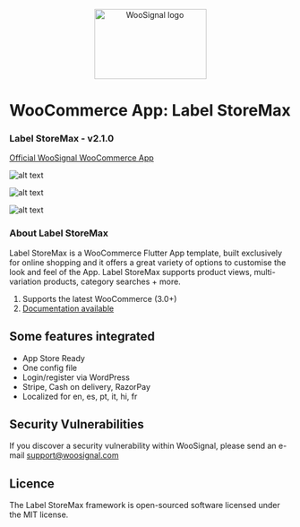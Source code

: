 <p align="center">
  <img width="200" height="125" src="https://www.woosignal.com/images/woosignal_logo_stripe_blue.png" alt="WooSignal logo">
</p>
	
# WooCommerce App: Label StoreMax

### Label StoreMax - v2.1.0


[Official WooSignal WooCommerce App](https://woosignal.com)

![alt text](https://woosignal.com/images/woocommerce_app_preview_2.png "WooCommerce app checkout experience")

![alt text](https://woosignal.com/images/woocommerce_app_preview_3.png "WooCommerce app Login/Register for customers via WordPress")

![alt text](https://woosignal.com/images/woocommerce_app_preview_1.png "Full integration with WooCommerce")

### About Label StoreMax

Label StoreMax is a WooCommerce Flutter App template, built exclusively for online shopping and it offers a great variety of options to customise the look and feel of the App. Label StoreMax supports product views, multi-variation products, category searches + more.

1. Supports the latest WooCommerce (3.0+)
2. [Documentation available](https://woosignal.com/docs/app/ios/label-storemax)

## Some features integrated

- App Store Ready
- One config file
- Login/register via WordPress
- Stripe, Cash on delivery, RazorPay
- Localized for en, es, pt, it, hi, fr

## Security Vulnerabilities
If you discover a security vulnerability within WooSignal, please send an e-mail support@woosignal.com

## Licence
The Label StoreMax framework is open-sourced software licensed under the MIT license.
